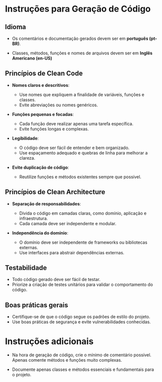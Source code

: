 # Instruções para Geração de Código

## Idioma

- Os comentários e documentação gerados devem ser em **português (pt-BR)**.

- Classes, métodos, funções e nomes de arquivos devem ser em **Inglês Americano (en-US)**

## Princípios de Clean Code

- **Nomes claros e descritivos**:

  - Use nomes que expliquem a finalidade de variáveis, funções e classes.
  - Evite abreviações ou nomes genéricos.

- **Funções pequenas e focadas**:

  - Cada função deve realizar apenas uma tarefa específica.
  - Evite funções longas e complexas.

- **Legibilidade**:

  - O código deve ser fácil de entender e bem organizado.
  - Use espaçamento adequado e quebras de linha para melhorar a clareza.

- **Evite duplicação de código**:
  - Reutilize funções e métodos existentes sempre que possível.

## Princípios de Clean Architecture

- **Separação de responsabilidades**:

  - Divida o código em camadas claras, como domínio, aplicação e infraestrutura.
  - Cada camada deve ser independente e modular.

- **Independência do domínio**:
  - O domínio deve ser independente de frameworks ou bibliotecas externas.
  - Use interfaces para abstrair dependências externas.

## Testabilidade

- Todo código gerado deve ser fácil de testar.
- Priorize a criação de testes unitários para validar o comportamento do código.

## Boas práticas gerais

- Certifique-se de que o código segue os padrões de estilo do projeto.
- Use boas práticas de segurança e evite vulnerabilidades conhecidas.

# Instruções adicionais

- Na hora de geração de código, crie o mínimo de comentário possível. Apenas comente métodos e funções muito complexas.

- Documente apenas classes e métodos essenciais e fundamentais para o projeto.
